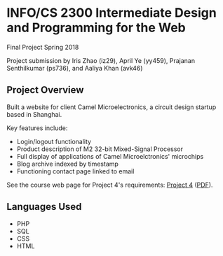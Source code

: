 # INFO/CS 2300 Intermediate Design and Programming for the Web
Final Project Spring 2018

Project submission by Iris Zhao (iz29), April Ye (yy459), Prajanan Senthilkumar (ps736), and Aaliya Khan (avk46)

## Project Overview
Built a website for client Camel Microelectronics, a circuit design startup based in Shanghai. 

Key features include:
* Login/logout functionality
* Product description of M2 32-bit Mixed-Signal Processor
* Full display of applications of Camel Microelctronics' microchips
* Blog archive indexed by timestamp
* Functioning contact page linked to email

See the course web page for Project 4's requirements: [Project 4](https://github.coecis.cornell.edu/info2300-sp2018/info2300-documents/blob/master/assignments/project-4/project-4.md) ([PDF](https://github.coecis.cornell.edu/info2300-sp2018/info2300-documents/blob/master/assignments/project-4/project-4.pdf)).

## Languages Used
* PHP
* SQL
* CSS
* HTML
